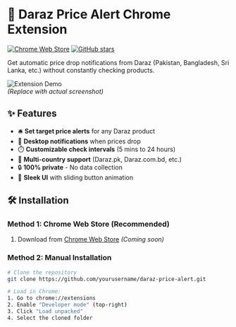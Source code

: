 # 🔔 Daraz Price Alert Chrome Extension

[![Chrome Web Store](https://img.shields.io/chrome-web-store/v/your-extension-id?label=Chrome%20Web%20Store)](https://chrome.google.com/webstore/detail/your-extension-id)
[![GitHub stars](https://img.shields.io/github/stars/yourusername/daraz-price-alert?style=social)](https://github.com/yourusername/daraz-price-alert)

Get automatic price drop notifications from Daraz (Pakistan, Bangladesh, Sri Lanka, etc.) without constantly checking products.

![Extension Demo](screenshots/demo.gif)  
*(Replace with actual screenshot)*

## ✨ Features

- 🛎️ **Set target price alerts** for any Daraz product
- 🔔 **Desktop notifications** when prices drop
- ⏱️ **Customizable check intervals** (5 mins to 24 hours)
- 🛒 **Multi-country support** (Daraz.pk, Daraz.com.bd, etc.)
- 🔒 **100% private** - No data collection
- 🎨 **Sleek UI** with sliding button animation

## 🛠️ Installation

### Method 1: Chrome Web Store (Recommended)
1. Download from [Chrome Web Store](#) *(Coming soon)*

### Method 2: Manual Installation
```bash
# Clone the repository
git clone https://github.com/yourusername/daraz-price-alert.git

# Load in Chrome:
1. Go to chrome://extensions
2. Enable "Developer mode" (top-right)
3. Click "Load unpacked"
4. Select the cloned folder
